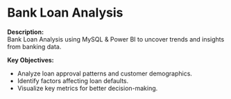 # Bank Loan Analysis

**Description:**  
Bank Loan Analysis using MySQL & Power BI to uncover trends and insights from banking data.

**Key Objectives:**  
- Analyze loan approval patterns and customer demographics.  
- Identify factors affecting loan defaults.  
- Visualize key metrics for better decision-making.  

